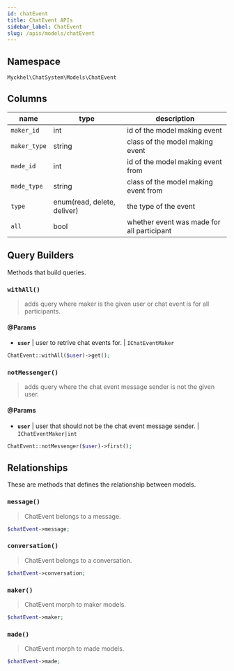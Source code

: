 ```yaml
---
id: chatEvent
title: ChatEvent APIs
sidebar_label: ChatEvent
slug: /apis/models/chatEvent
---
```


## **Namespace**

`Myckhel\ChatSystem\Models\ChatEvent`

## **Columns**
| name         | type                        | description                                |
| ------------ | --------------------------- | ------------------------------------------ |
| `maker_id`   | int                         | id of the model making event               |
| `maker_type` | string                      | class of the model making event            |
| `made_id`    | int                         | id of the model making event from          |
| `made_type`  | string                      | class of the model making event from       |
| `type`       | enum(read, delete, deliver) | the type of the event                      |
| `all`        | bool                        | whether event was made for all participant |

## Query Builders

Methods that build queries.

### `withAll()`

> adds query where maker is the given user or chat event is for all participants.

#### @Params

- **`user`** | user to retrive chat events for. | `IChatEventMaker`

```php
ChatEvent::withAll($user)->get();
```

### `notMessenger()`

> adds query where the chat event message sender is not the given user.

#### @Params

- **`user`** | user that should not be the chat event message sender. | `IChatEventMaker|int`

```php
ChatEvent::notMessenger($user)->first();
```

## Relationships
These are methods that defines the relationship between models.

### `message()`

> ChatEvent belongs to a message.

```php
$chatEvent->message;
```

### `conversation()`

> ChatEvent belongs to a conversation.

```php
$chatEvent->conversation;
```

### `maker()`

> ChatEvent morph to maker models.

```php
$chatEvent->maker;
```

### `made()`

> ChatEvent morph to made models.

```php
$chatEvent->made;
```
